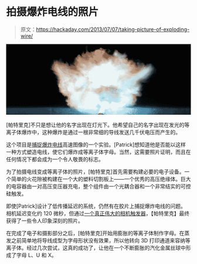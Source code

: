 # 拍摄爆炸电线的照片

> 原文：<https://hackaday.com/2013/07/07/taking-picture-of-exploding-wire/>

![wire](img/b76febbb0aa87143498988f979fec271.png)

[帕特里克]不只是想让他的名字出现在灯光下。他希望自己的名字出现在发光的等离子体爆炸中，这种爆炸是通过一根非常细的导线发送几千伏电压而产生的。

这个项目是[捕捉爆炸电线](http://www.pnuke.co.nz/2013/07/project-sigma-mesa-achieving-high-speed.html)高速图像的一个实验。[Patrick]想知道他是否能以这样一种方式塑造电线，使它们爆炸成等离子体字母。当然，这需要照片证明，而且在任何情况下都会成为一个令人敬畏的标志。

为了拍摄电线变成等离子体的照片，[帕特里克]首先需要构建必要的电子设备。一个简单的火花隙被构建在一个大的塑料切割板上——一个优秀的高压绝缘体。巨大的电容器由一对高压变压器充电，整个组件由一个光耦合器和一个非常结实的可控硅触发。

即使[Patrick]设计了低传播延迟的系统，仍然有在胶片上捕捉爆炸电线的问题。相机延迟变化约 120 微秒，但通过[一个真正伟大的相机触发器](http://www.cameraaxe.com/)，【帕特里克】最终获得了一些令人印象深刻的照片。

在完成了电子和摄影部分之后，[帕特里克]开始用膨胀的等离子体制作字母。在蒸发之前简单地将导线成型为字母形状没有效果，所以他转向 3D 打印通道来容纳等离子体。经过几次尝试，这真的成功了，让他在一个不断膨胀的汽化金属丝球中形成了字母 L、U 和 X。